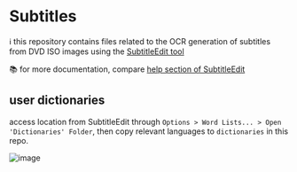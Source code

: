 # Subtitles

ℹ️ this repository contains files related to the OCR generation of subtitles from DVD ISO images using the [SubtitleEdit tool](https://github.com/SubtitleEdit/subtitleedit)

📚 for more documentation, compare [help section of SubtitleEdit](http://www.nikse.dk/subtitleedit/help)

## user dictionaries

access location from SubtitleEdit through `Options > Word Lists... > Open 'Dictionaries' Folder`, then copy relevant languages to `dictionaries` in this repo.

![image](https://user-images.githubusercontent.com/23102087/187598003-efe883d5-73d3-45d4-b51c-942f4a152039.png)
